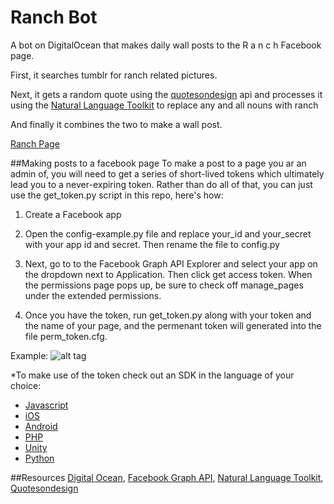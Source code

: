 # Ranch Bot
A bot on DigitalOcean that makes daily wall posts to the R a n c h Facebook page.

First, it searches tumblr for ranch related pictures.

Next, it gets a random quote using the
<a href="http://quotesondesign.com/" target="_blank">quotesondesign</a>
api and processes it using the
<a href="http://www.nltk.org/" target="_blank">Natural Language Toolkit</a>
to replace any and all nouns with ranch

 And finally it combines the two to make a wall post.

<a href="https://www.facebook.com/raaanchhh" target="_blank">Ranch Page</a>


##Making posts to a facebook page
To make a post to a page you ar an admin of, you will need to get a series of short-lived tokens which ultimately lead you to a never-expiring token. Rather than do all of that, you can just use the get_token.py script in this repo, here's how:

1. Create a Facebook app

2. Open the config-example.py file and replace your_id and your_secret with your app id and secret. Then rename the file to config.py

3. Next, go to to the Facebook Graph API Explorer and select your app on the dropdown next to Application. Then click get access token. When the permissions page pops up, be sure to check off manage_pages under the extended permissions.

4. Once you have the token, run get_token.py along with your token and the name of your page, and the permenant token will generated into the file perm_token.cfg.

Example:
![alt tag](https://raw.githubusercontent.com/biggie96/RanchBot/master/example.png)

*To make use of the token check out an SDK in the language of your choice:
- <a href="https://developers.facebook.com/docs/javascript" target="_blank">Javascript</a>
- <a href="https://developers.facebook.com/docs/ios" target="_blank">iOS</a>
- <a href="https://developers.facebook.com/docs/android" target="_blank">Android</a>
- <a href="https://developers.facebook.com/docs/reference/php/4.0.0" target="_blank">PHP</a>
- <a href="https://developers.facebook.com/docs/unity" target="_blank">Unity</a>
- <a href="http://facebook-sdk.readthedocs.org/en/latest/" target="_blank">Python</a>

##Resources
<a href="https://www.digitalocean.com/" target="_blank">Digital Ocean</a>, <a href="https://developers.facebook.com/docs/graph-api" target="_blank">Facebook Graph API</a>, <a href="http://www.nltk.org/" target="_blank">Natural Language Toolkit</a>, <a href="http://quotesondesign.com/" target="_blank">Quotesondesign</a>
